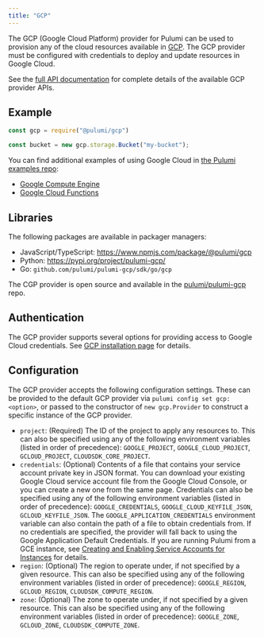 ```yaml
---
title: "GCP"
---
```


The GCP (Google Cloud Platform) provider for Pulumi can be used to provision any of the cloud resources available in [GCP](https://cloud.google.com/).  The GCP provider must be configured with credentials to deploy and update resources in Google Cloud.

See the [full API documentation](./pkg/nodejs/@pulumi/gcp/index.html) for complete details of the available GCP provider APIs.

## Example

```javascript
const gcp = require("@pulumi/gcp")

const bucket = new gcp.storage.Bucket("my-bucket");
```

You can find additional examples of using Google Cloud in [the Pulumi examples repo](https://github.com/pulumi/examples):
* [Google Compute Engine](https://github.com/pulumi/examples/tree/master/gcp-js-webserver)
* [Google Cloud Functions](https://github.com/pulumi/examples/tree/master/gcp-ts-functions)

## Libraries

The following packages are available in packager managers:
* JavaScript/TypeScript: https://www.npmjs.com/package/@pulumi/gcp
* Python: https://pypi.org/project/pulumi-gcp/
* Go: `github.com/pulumi/pulumi-gcp/sdk/go/gcp`

The CGP provider is open source and available in the [pulumi/pulumi-gcp](https://github.com/pulumi/pulumi-gcp) repo. 

## Authentication

The GCP provider supports several options for providing access to Google Cloud credentials.  See [GCP installation page](/install/gcp.html) for details.

## Configuration

The GCP provider accepts the following configuration settings.  These can be provided to the default GCP provider via `pulumi config set gcp:<option>`, or passed to the constructor of `new gcp.Provider` to construct a specific instance of the GCP provider.

* `project`: (Required) The ID of the project to apply any resources to. This can also be specified using any of the following environment variables (listed in order of precedence): `GOOGLE_PROJECT`, `GOOGLE_CLOUD_PROJECT`, `GCLOUD_PROJECT`, `CLOUDSDK_CORE_PROJECT`.
* `credentials`: (Optional) Contents of a file that contains your service account private key in JSON format. You can download your existing Google Cloud service account file from the Google Cloud Console, or you can create a new one from the same page. Credentials can also be specified using any of the following environment variables (listed in order of precedence): `GOOGLE_CREDENTIALS`, `GOOGLE_CLOUD_KEYFILE_JSON`, `GCLOUD_KEYFILE_JSON`. The `GOOGLE_APPLICATION_CREDENTIALS` environment variable can also contain the path of a file to obtain credentials from. If no credentials are specified, the provider will fall back to using the Google Application Default Credentials. If you are running Pulumi from a GCE instance, see [Creating and Enabling Service Accounts for Instances](https://cloud.google.com/compute/docs/access/create-enable-service-accounts-for-instances) for details.
* `region`: (Optional) The region to operate under, if not specified by a given resource. This can also be specified using any of the following environment variables (listed in order of precedence): `GOOGLE_REGION`, `GCLOUD_REGION`, `CLOUDSDK_COMPUTE_REGION`.
* `zone`: (Optional) The zone to operate under, if not specified by a given resource.  This can also be specified using any of the following environment variables (listed in order of precedence): `GOOGLE_ZONE`, `GCLOUD_ZONE`, `CLOUDSDK_COMPUTE_ZONE`.
